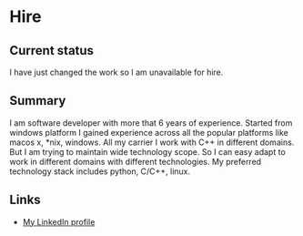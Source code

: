 # Hire #
## Current status ##
I have just changed the work so I am unavailable for hire.
 
## Summary ##
I am software developer with more that 6 years of experience.
Started from windows platform I gained experience across all the popular platforms like macos x, *nix, windows.
All my carrier I work with C++ in different domains. But I am trying to maintain wide technology scope.
So I can easy adapt to work in different domains with different technologies.
My preferred technology stack includes python, C/C++, linux.

## Links ##
* [My LinkedIn profile](http://ua.linkedin.com/in/ynetesov)
